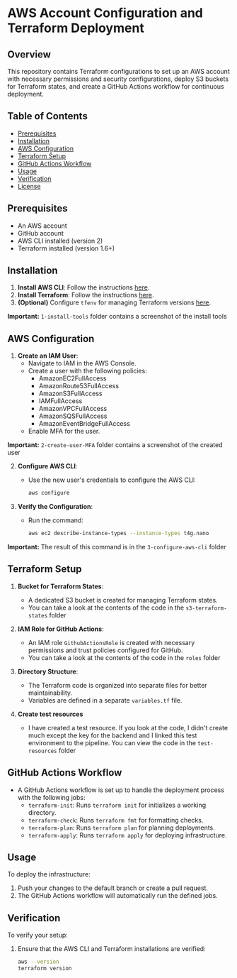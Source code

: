 # AWS Account Configuration and Terraform Deployment

## Overview

This repository contains Terraform configurations to set up an AWS account with necessary permissions and security configurations, deploy S3 buckets for Terraform states, and create a GitHub Actions workflow for continuous deployment.

## Table of Contents

- [Prerequisites](#prerequisites)
- [Installation](#installation)
- [AWS Configuration](#aws-configuration)
- [Terraform Setup](#terraform-setup)
- [GitHub Actions Workflow](#github-actions-workflow)
- [Usage](#usage)
- [Verification](#verification)
- [License](#license)

## Prerequisites

- An AWS account
- GitHub account
- AWS CLI installed (version 2)
- Terraform installed (version 1.6+)

## Installation

1. **Install AWS CLI**: Follow the instructions [here](https://docs.aws.amazon.com/cli/latest/userguide/getting-started-install.html).
2. **Install Terraform**: Follow the instructions [here](https://developer.hashicorp.com/terraform/install?product_intent=terraform).
3. **(Optional)** Configure `tfenv` for managing Terraform versions [here](https://github.com/tfutils/tfenv).

**Important:** `1-install-tools` folder contains a screenshot of the install tools


## AWS Configuration

1. **Create an IAM User**:
   - Navigate to IAM in the AWS Console.
   - Create a user with the following policies:
     - AmazonEC2FullAccess
     - AmazonRoute53FullAccess
     - AmazonS3FullAccess
     - IAMFullAccess
     - AmazonVPCFullAccess
     - AmazonSQSFullAccess
     - AmazonEventBridgeFullAccess
   - Enable MFA for the user.

**Important:**  `2-create-user-MFA` folder contains a screenshot of the created user

2. **Configure AWS CLI**:
   - Use the new user's credentials to configure the AWS CLI:
     ```bash
     aws configure
     ```

3. **Verify the Configuration**:
   - Run the command:
     ```bash
     aws ec2 describe-instance-types --instance-types t4g.nano
     ```

**Important:** The result of this command is in the `3-configure-aws-cli` folder

## Terraform Setup

1. **Bucket for Terraform States**:
   - A dedicated S3 bucket is created for managing Terraform states.
   - You can take a look at the contents of the code in the `s3-terraform-states` folder

2. **IAM Role for GitHub Actions**:
   - An IAM role `GithubActionsRole` is created with necessary permissions and trust policies configured for GitHub.
   - You can take a look at the contents of the code in the `roles` folder

3. **Directory Structure**:
   - The Terraform code is organized into separate files for better maintainability.
   - Variables are defined in a separate `variables.tf` file.

4. **Create test resources**
   - I have created a test resource. If you look at the code, I didn't create much except the key for the backend and I linked this test environment to the pipeline. You can view the code in the `test-resources` folder

## GitHub Actions Workflow

- A GitHub Actions workflow is set up to handle the deployment process with the following jobs:
  - `terraform-init`: Runs `terraform init` for initializes a working directory.
  - `terraform-check`: Runs `terraform fmt` for formatting checks.
  - `terraform-plan`: Runs `terraform plan` for planning deployments.
  - `terraform-apply`: Runs `terraform apply` for deploying infrastructure.

## Usage

To deploy the infrastructure:

1. Push your changes to the default branch or create a pull request.
2. The GitHub Actions workflow will automatically run the defined jobs.

## Verification

To verify your setup:

1. Ensure that the AWS CLI and Terraform installations are verified:
   ```bash
   aws --version
   terraform version
